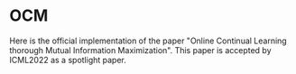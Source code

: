 # OCM
Here is the official implementation of the paper "Online Continual Learning thorough Mutual Information Maximization". This paper is accepted by ICML2022 as
a spotlight paper.
